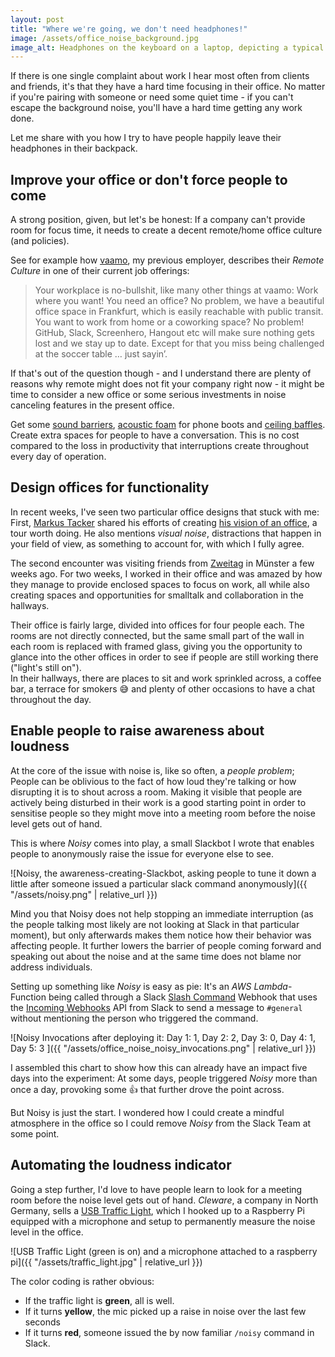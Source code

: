 ```yaml
---
layout: post
title: "Where we're going, we don't need headphones!"
image: /assets/office_noise_background.jpg
image_alt: Headphones on the keyboard on a laptop, depicting a typical way to flee loud environments
---
```


If there is one single complaint about work I hear most often from clients and friends, it's that they have a hard time focusing in their office. No matter if you're pairing with someone or need some quiet time - if you can't escape the background noise, you'll have a hard time getting any work done.  

Let me share with you how I try to have people happily leave their headphones in their backpack.

## Improve your office or don't force people to come

A strong position, given, but let's be honest: If a company can't provide room for focus time, it needs to create a decent remote/home office culture (and policies).

See for example how [vaamo](https://codecraft.vaamo.de/jobs/web-frontend-dev.html), my previous employer, describes their *Remote Culture* in one of their current job offerings:

>Your workplace is no-bullshit, like many other things at vaamo: Work where you want! You need an office? No problem, we have a beautiful office space in Frankfurt, which is easily reachable with public transit. You want to work from home or a coworking space? No problem! GitHub, Slack, Screenhero, Hangout etc will make sure nothing gets lost and we stay up to date. Except for that you miss being challenged at the soccer table … just sayin’.

If that's out of the question though - and I understand there are plenty of reasons why remote might does not fit your company right now - it might be time to consider a new office or some serious investments in noise canceling features in the present office.

Get some [sound barriers](http://www.ikea.com/de/de/catalog/products/70268811/), [acoustic foam](https://acousticalsolutions.com/product-category/acoustic-foam/) for phone boots and [ceiling baffles](https://acousticalsolutions.com/product-category/ceiling-treatments/ceiling-sound-baffles/). Create extra spaces for people to have a conversation. This is no cost compared to the loss in productivity that interruptions create throughout every day of operation.

## Design offices for functionality

In recent weeks, I've seen two particular office designs that stuck with me: First, [Markus Tacker](https://twitter.com/coderbyheart) shared his efforts of creating [his vision of an office](https://coderbyheart.com/office-design-by-an-office-hater/), a tour worth doing. He also mentions *visual noise*, distractions that happen in your field of view, as something to account for, with which I fully agree.

The second encounter was visiting friends from [Zweitag](http://zweitag.de/) in Münster a few weeks ago. For two weeks, I worked in their office and was amazed by how they manage to provide enclosed spaces to focus on work, all while also creating spaces and opportunities for smalltalk and collaboration in the hallways.

Their office is fairly large, divided into offices for four people each. The rooms are not directly connected, but the same small part of the wall in each room is replaced with framed glass, giving you the opportunity to glance into the other offices in order to see if people are still working there ("light's still on").  
In their hallways, there are places to sit and work sprinkled across, a coffee bar, a terrace for smokers 😅 and plenty of other occasions to have a chat throughout the day.

## Enable people to raise awareness about loudness

At the core of the issue with noise is, like so often, a *people problem*; People can be oblivious to the fact of how loud they're talking or how disrupting it is to shout across a room. Making it visible that people are actively being disturbed in their work is a good starting point in order to sensitise people so they might move into a meeting room before the noise level gets out of hand.

This is where *Noisy* comes into play, a small Slackbot I wrote that enables people to anonymously raise the issue for everyone else to see.

![Noisy, the awareness-creating-Slackbot, asking people to tune it down a little after someone issued a particular slack command anonymously]({{ "/assets/noisy.png" | relative_url }})

Mind you that Noisy does not help stopping an immediate interruption (as the people talking most likely are not looking at Slack in that particular moment), but only afterwards makes them notice how their behavior was affecting people. It further lowers the barrier of people coming forward and speaking out about the noise and at the same time does not blame nor address individuals.

Setting up something like *Noisy* is easy as pie: It's an *AWS Lambda*-Function being called through a Slack [Slash Command](https://api.slack.com/slash-commands) Webhook that uses the [Incoming Webhooks](https://api.slack.com/incoming-webhooks) API from Slack to send a message to `#general` without mentioning the person who triggered the command.

![Noisy Invocations after deploying it: Day 1: 1, Day 2: 2, Day 3: 0, Day 4: 1, Day 5: 3 ]({{ "/assets/office_noise_noisy_invocations.png" | relative_url }})

I assembled this chart to show how this can already have an impact five days into the experiment: At some days, people triggered *Noisy* more than once a day, provoking some 👍  that further drove the point across.

But Noisy is just the start. I wondered how I could create a mindful atmosphere in the office so I could remove *Noisy* from the Slack Team at some point.

## Automating the loudness indicator

Going a step further, I'd love to have people learn to look for a meeting room before the noise level gets out of hand. *Cleware*, a company in North Germany, sells a [USB Traffic Light](http://www.cleware-shop.de/epages/63698188.sf/en_US/?ViewObjectPath=%2FShops%2F63698188%2FProducts%2F42%2FSubProducts%2F42-1), which I hooked up to a Raspberry Pi equipped with a microphone and setup to permanently measure the noise level in the office.

![USB Traffic Light (green is on) and a microphone attached to a raspberry pi]({{ "/assets/traffic_light.jpg" | relative_url }})

The color coding is rather obvious:
- If the traffic light is **green**, all is well.
- If it turns **yellow**, the mic picked up a raise in noise over the last few seconds
- If it turns **red**, someone issued the by now familiar `/noisy` command in Slack.
